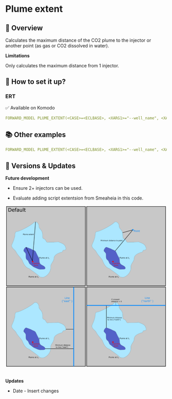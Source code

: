 # Plume extent

## 🎯 Overview

Calculates the maximum distance of the CO2 plume to the injector or another point (as gas or CO2 dissolved in water).

**Limitations**

Only calculates the maximum distance from 1 injector. 


## 📝 How to set it up?

### ERT

✅ Available on Komodo


``` yaml
FORWARD_MODEL PLUME_EXTENT(<CASE>=<ECLBASE>, <XARG1>="--well_name", <XARG2>=[WELL_NAME])
```

## 📚 Other examples

``` yaml title="Calculates max extent for a well called S-J"
FORWARD_MODEL PLUME_EXTENT(<CASE>=<ECLBASE>, <XARG1>="--well_name", <XARG2>=S-J)
```

## 🔧 Versions & Updates

**Future development**

- Ensure 2+ injectors can be used. 

- Evaluate adding script extentsion from Smeaheia in this code.

![image alt ><](./img/plume_extent2.png)
<br />
<br />

**Updates**

- Date - Insert changes
